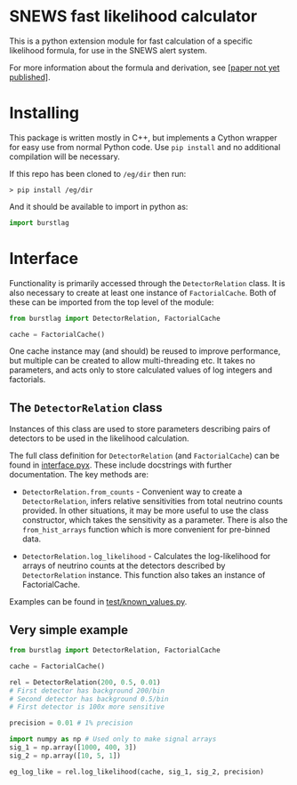# SNEWS fast likelihood calculator

This is a python extension module for fast calculation of a specific likelihood formula, for use in the SNEWS alert system.

For more information about the formula and derivation, see [[paper not yet published]]().

# Installing
This package is written mostly in C++, but implements a Cython wrapper for easy use from normal Python code. Use `pip install` and no additional compilation will be necessary.

If this repo has been cloned to `/eg/dir` then run: 
```shell
> pip install /eg/dir
```
And it should be available to import in python as:
```python
import burstlag
```

# Interface
Functionality is primarily accessed through the `DetectorRelation` class. It is also necessary to create at least one instance of `FactorialCache`. Both of these can be imported from the top level of the module:
```python
from burstlag import DetectorRelation, FactorialCache

cache = FactorialCache()
```
One cache instance may (and should) be reused to improve performance, but multiple can be created to allow multi-threading etc. It takes no parameters, and acts only to store calculated values of log integers and factorials.

## The `DetectorRelation` class
Instances of this class are used to store parameters describing pairs of detectors to be used in the likelihood calculation.

The full class definition for `DetectorRelation` (and `FactorialCache`) can be found in [interface.pyx](./src/burstlag/interface.pyx). These include docstrings with further documentation. The key methods are:

* `DetectorRelation.from_counts` - Convenient way to create a `DetectorRelation`, infers relative sensitivities from total neutrino counts provided. In other situations, it may be more useful to use the class constructor, which takes the sensitivity as a parameter. There is also the `from_hist_arrays` function which is more convenient for pre-binned data.

* `DetectorRelation.log_likelihood` - Calculates the log-likelihood for arrays of neutrino counts at the detectors described by `DetectorRelation` instance. This function also takes an instance of FactorialCache.

Examples can be found in [test/known_values.py](./test/known_values.py).

## Very simple example
```python
from burstlag import DetectorRelation, FactorialCache

cache = FactorialCache()

rel = DetectorRelation(200, 0.5, 0.01)
# First detector has background 200/bin
# Second detector has background 0.5/bin
# First detector is 100x more sensitive

precision = 0.01 # 1% precision

import numpy as np # Used only to make signal arrays
sig_1 = np.array([1000, 400, 3])
sig_2 = np.array([10, 5, 1])

eg_log_like = rel.log_likelihood(cache, sig_1, sig_2, precision)
``` 